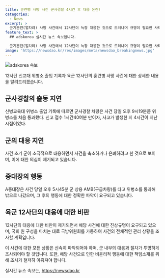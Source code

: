 ```yaml
---
title: 훈련병 사망 사건 군사경찰 4시간 후 대응 논란!
categories:
  - News
excerpt: >
  군기훈련(얼차려) 사망 사건에서 12사단이 늑장 대응한 것으로 드러나며 규명이 필요한 사태. 군사경찰 출동과 상황 보고가 극히 늦어 이목을 끌고 있다. A,B중대장 구속과 관련선탑, 의료기관 설명에 대한 합리적 의심이 제기되고 있다. 국방위에서 진상규명이 예고되었으며, 군의 관리훈령에 따른 조처와 대응에 대한 검토가 요구되고 있다.
feature_text: >
  ## adskorea 실시간 뉴스 속보입니다.

  군기훈련(얼차려) 사망 사건에서 12사단이 늑장 대응한 것으로 드러나며 규명이 필요한 사태. 군사경찰 출동과 상황 보고가 극히 늦어 이목을 끌고 있다. A,B중대장 구속과 관련선탑, 의료기관 설명에 대한 합리적 의심이 제기되고 있다. 국방위에서 진상규명이 예고되었으며, 군의 관리훈령에 따른 조처와 대응에 대한 검토가 요구되고 있다.
image: 'https://newsdao.kr/res/images/meta/newsdao_breakingnews.jpg'
---
```


<p><img src="https://newsdao.kr/res/images/meta/newsdao_breakingnews.jpg" alt="adskorea 속보" /></p>

<p>12사단 신교대 위병소 출입 기록과 육군 12사단의 훈련병 사망 사건에 대한 상세한 내용을 알려드리겠습니다.</p>

<h2 data-ke-size="size26">군사경찰의 출동 지연</h2>

<p data-ke-size="size16">신병교육대 위병소 출입 기록에 따르면 군사경찰 차량은 사건 당일 오후 9시19분쯤 위병소를 처음 통과했다. 신고 접수 1시간40여분 만이자, 사고가 발생한 지 4시간이 지난 시점이었다.</p>

<h2 data-ke-size="size26">군의 대응 지연</h2>

<p data-ke-size="size16">사건 초기 군이 소극적으로 대응하면서 사건을 축소하거나 은폐하려고 한 것으로 보이며, 이에 대한 의심이 제기되고 있습니다.</p>

<h2 data-ke-size="size26">중대장의 행동</h2>

<p data-ke-size="size16">A중대장은 사건 당일 오후 5시45분 군 상용 AMB(구급차량)를 타고 위병소를 통과해 밖으로 나갔으며, 그 후의 행동에 대한 정확한 파악이 요구되고 있습니다.</p>

<h2 data-ke-size="size26">육군 12사단의 대응에 대한 비판</h2>

<p data-ke-size="size16">12사단의 대응에 대한 비판이 제기되면서 해당 사건에 대한 진상규명이 요구되고 있으며, 국회 원 구성을 마치는 대로 국방위원회를 가동하여 사건의 전체적인 관리 상황을 조사할 계획입니다.</p>

<p>이 사건에 대한 모든 상황은 신속히 파악되어야 하며, 군 내부의 대응과 절차가 투명하게 조사되어야 할 것입니다. 또한, 해당 사건으로 인한 비윤리적 행동에 대한 책임소재를 위해 조사가 철저히 이뤄져야 합니다.</p>
실시간 뉴스 속보는, <a href="https://newsdao.kr" rel="dofollow">https://newsdao.kr</a>


